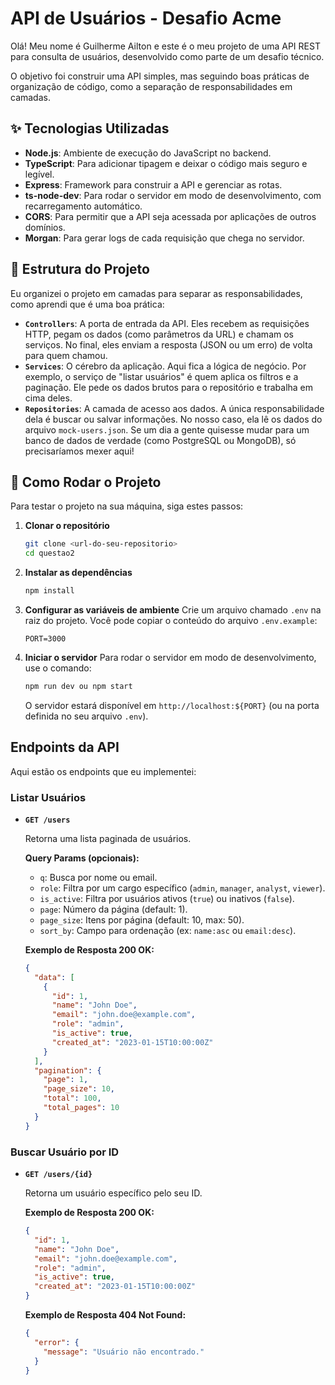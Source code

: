 # API de Usuários - Desafio Acme

Olá! Meu nome é Guilherme Ailton e este é o meu projeto de uma API REST para consulta de usuários, desenvolvido como parte de um desafio técnico.

O objetivo foi construir uma API simples, mas seguindo boas práticas de organização de código, como a separação de responsabilidades em camadas.

## ✨ Tecnologias Utilizadas

- **Node.js**: Ambiente de execução do JavaScript no backend.
- **TypeScript**: Para adicionar tipagem e deixar o código mais seguro e legível.
- **Express**: Framework para construir a API e gerenciar as rotas.
- **ts-node-dev**: Para rodar o servidor em modo de desenvolvimento, com recarregamento automático.
- **CORS**: Para permitir que a API seja acessada por aplicações de outros domínios.
- **Morgan**: Para gerar logs de cada requisição que chega no servidor.

## 📂 Estrutura do Projeto

Eu organizei o projeto em camadas para separar as responsabilidades, como aprendi que é uma boa prática:

-   **`Controllers`**: A porta de entrada da API. Eles recebem as requisições HTTP, pegam os dados (como parâmetros da URL) e chamam os serviços. No final, eles enviam a resposta (JSON ou um erro) de volta para quem chamou.
-   **`Services`**: O cérebro da aplicação. Aqui fica a lógica de negócio. Por exemplo, o serviço de "listar usuários" é quem aplica os filtros e a paginação. Ele pede os dados brutos para o repositório e trabalha em cima deles.
-   **`Repositories`**: A camada de acesso aos dados. A única responsabilidade dela é buscar ou salvar informações. No nosso caso, ela lê os dados do arquivo `mock-users.json`. Se um dia a gente quisesse mudar para um banco de dados de verdade (como PostgreSQL ou MongoDB), só precisaríamos mexer aqui!

## 🚀 Como Rodar o Projeto

Para testar o projeto na sua máquina, siga estes passos:

1.  **Clonar o repositório**
    ```bash
    git clone <url-do-seu-repositorio>
    cd questao2
    ```

2.  **Instalar as dependências**
    ```bash
    npm install
    ```

3.  **Configurar as variáveis de ambiente**
    Crie um arquivo chamado `.env` na raiz do projeto. Você pode copiar o conteúdo do arquivo `.env.example`:
    ```
    PORT=3000
    ```

4.  **Iniciar o servidor**
    Para rodar o servidor em modo de desenvolvimento, use o comando:
    ```bash
    npm run dev ou npm start
    ```
    O servidor estará disponível em `http://localhost:${PORT}` (ou na porta definida no seu arquivo `.env`).


## Endpoints da API

Aqui estão os endpoints que eu implementei:

### Listar Usuários

-   **`GET /users`**

    Retorna uma lista paginada de usuários.

    **Query Params (opcionais):**
    -   `q`: Busca por nome ou email.
    -   `role`: Filtra por um cargo específico (`admin`, `manager`, `analyst`, `viewer`).
    -   `is_active`: Filtra por usuários ativos (`true`) ou inativos (`false`).
    -   `page`: Número da página (default: 1).
    -   `page_size`: Itens por página (default: 10, max: 50).
    -   `sort_by`: Campo para ordenação (ex: `name:asc` ou `email:desc`).

    **Exemplo de Resposta 200 OK:**
    ```json
    {
      "data": [
        {
          "id": 1,
          "name": "John Doe",
          "email": "john.doe@example.com",
          "role": "admin",
          "is_active": true,
          "created_at": "2023-01-15T10:00:00Z"
        }
      ],
      "pagination": {
        "page": 1,
        "page_size": 10,
        "total": 100,
        "total_pages": 10
      }
    }
    ```

### Buscar Usuário por ID

-   **`GET /users/{id}`**

    Retorna um usuário específico pelo seu ID.

    **Exemplo de Resposta 200 OK:**
    ```json
    {
      "id": 1,
      "name": "John Doe",
      "email": "john.doe@example.com",
      "role": "admin",
      "is_active": true,
      "created_at": "2023-01-15T10:00:00Z"
    }
    ```

    **Exemplo de Resposta 404 Not Found:**
    ```json
    {
      "error": {
        "message": "Usuário não encontrado."
      }
    }
    ```
